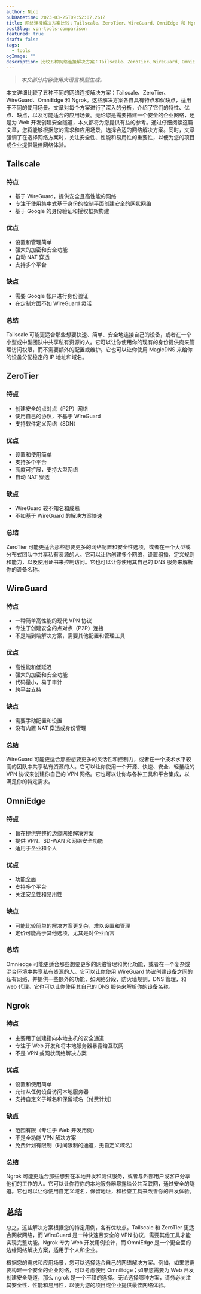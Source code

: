 ```yaml
---
author: Nico
pubDatetime: 2023-03-25T09:52:07.261Z
title: 网络连接解决方案比较：Tailscale、ZeroTier、WireGuard、OmniEdge 和 Ngrok
postSlug: vpn-tools-comparison
featured: true
draft: false
tags:
  - tools
ogImage: ""
description: 比较五种网络连接解决方案：Tailscale、ZeroTier、WireGuard、OmniEdge 和 Ngrok。分析了它们的特点、优缺点及适用场景，帮助您根据需求选择合适的方案。
---
```


> _本文部分内容使用大语言模型生成。_

本文详细比较了五种不同的网络连接解决方案：Tailscale、ZeroTier、WireGuard、OmniEdge 和 Ngrok。这些解决方案各自具有特点和优缺点，适用于不同的使用场景。文章对每个方案进行了深入的分析，介绍了它们的特性、优点、缺点，以及可能适合的应用场景。无论您是需要搭建一个安全的企业网络，还是为 Web 开发创建安全隧道，本文都将为您提供有益的参考。通过仔细阅读这篇文章，您将能够根据您的需求和应用场景，选择合适的网络解决方案。同时，文章强调了在选择网络方案时，关注安全性、性能和易用性的重要性，以便为您的项目或企业提供最佳网络体验。

## Tailscale

### 特点

- 基于 WireGuard，提供安全且高性能的网络
- 专注于使用集中式基于身份的控制平面创建安全的网状网络
- 基于 Google 的身份验证和授权框架构建

### 优点

- 设置和管理简单
- 强大的加密和安全功能
- 自动 NAT 穿透
- 支持多个平台

### 缺点

- 需要 Google 帐户进行身份验证
- 在定制方面不如 WireGuard 灵活

### 总结

Tailscale 可能更适合那些想要快速、简单、安全地连接自己的设备，或者在一个小型或中型团队中共享私有资源的人。它可以让你使用你的现有的身份提供商来管理访问权限，而不需要额外的配置或维护。它也可以让你使用 MagicDNS 来给你的设备分配稳定的 IP 地址和域名。

## ZeroTier

### 特点

- 创建安全的点对点（P2P）网络
- 使用自己的协议，不基于 WireGuard
- 支持软件定义网络（SDN）

### 优点

- 设置和使用简单
- 支持多个平台
- 高度可扩展，支持大型网络
- 自动 NAT 穿透

### 缺点

- WireGuard 较不知名和成熟
- 不如基于 WireGuard 的解决方案快速

### 总结

ZeroTier 可能更适合那些想要更多的网络配置和安全性选项，或者在一个大型或分布式团队中共享私有资源的人。它可以让你创建多个网络，设置组播，定义规则和能力，以及使用证书来控制访问。它也可以让你使用其自己的 DNS 服务来解析你的设备名称。

## WireGuard

### 特点

- 一种简单高性能的现代 VPN 协议
- 专注于创建安全的点对点（P2P）连接
- 不是端到端解决方案，需要其他配置和管理工具

### 优点

- 高性能和低延迟
- 强大的加密和安全功能
- 代码量小，易于审计
- 跨平台支持

### 缺点

- 需要手动配置和设置
- 没有内置 NAT 穿透或身份管理

### 总结

WireGuard 可能更适合那些想要更多的灵活性和控制力，或者在一个技术水平较高的团队中共享私有资源的人。它可以让你使用一个开源、快速、安全、轻量级的 VPN 协议来创建你自己的 VPN 网络。它也可以让你与各种工具和平台集成，以满足你的特定需求。

## OmniEdge

### 特点

- 旨在提供完整的边缘网络解决方案
- 提供 VPN、SD-WAN 和网络安全功能
- 适用于企业和个人

### 优点

- 功能全面
- 支持多个平台
- 关注安全性和易用性

### 缺点

- 可能比较简单的解决方案更复杂，难以设置和管理
- 定价可能高于其他选项，尤其是对企业而言

### 总结

Omniedge 可能更适合那些想要更多的网络管理和优化功能，或者在一个复杂或混合环境中共享私有资源的人。它可以让你使用 WireGuard 协议创建设备之间的私有网络，并提供一些额外的功能，如网络分段，防火墙规则，DNS 管理，和 web 代理。它也可以让你使用其自己的 DNS 服务来解析你的设备名称。

## Ngrok

### 特点

- 主要用于创建指向本地主机的安全通道
- 专注于 Web 开发和将本地服务器暴露给互联网
- 不是 VPN 或网状网络解决方案

### 优点

- 设置和使用简单
- 允许从任何设备访问本地服务器
- 支持自定义子域名和保留域名（付费计划）

### 缺点

- 范围有限（专注于 Web 开发用例）
- 不是全功能 VPN 解决方案
- 免费计划有限制（时间限制的通道，无自定义域名）

### 总结

Ngrok 可能更适合那些想要在本地开发和测试服务，或者与外部用户或客户分享他们的工作的人。它可以让你将你的本地服务器暴露给公共互联网，通过安全的隧道。它也可以让你使用自定义域名，保留地址，和检查工具来改善你的开发体验。

## 总结

总之，这些解决方案根据您的特定用例，各有优缺点。Tailscale 和 ZeroTier 更适合网状网络，而 WireGuard 是一种快速且安全的 VPN 协议，需要其他工具才能实现完整功能。Ngrok 专为 Web 开发用例设计，而 OmniEdge 是一个更全面的边缘网络解决方案，适用于个人和企业。

根据您的需求和应用场景，您可以选择适合自己的网络解决方案。例如，如果您需要构建一个安全的企业网络，可以考虑使用 OmniEdge；如果您需要为 Web 开发创建安全隧道，那么 ngrok 是一个不错的选择。无论选择哪种方案，请务必关注其安全性、性能和易用性，以便为您的项目或企业提供最佳网络体验。
